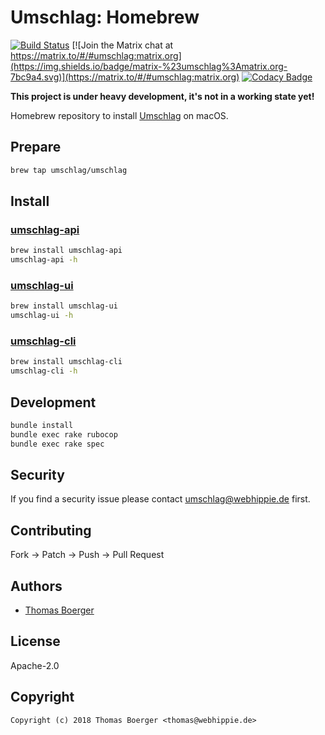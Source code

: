 # Umschlag: Homebrew

[![Build Status](https://cloud.drone.io/api/badges/umschlag/homebrew-umschlag/status.svg)](https://cloud.drone.io/umschlag/homebrew-umschlag)
[![Join the Matrix chat at https://matrix.to/#/#umschlag:matrix.org](https://img.shields.io/badge/matrix-%23umschlag%3Amatrix.org-7bc9a4.svg)](https://matrix.to/#/#umschlag:matrix.org)
[![Codacy Badge](https://api.codacy.com/project/badge/Grade/f0aa1b4da0ab4795bc6092f265648cdd)](https://www.codacy.com/app/umschlag/homebrew-umschlag?utm_source=github.com&amp;utm_medium=referral&amp;utm_content=umschlag/homebrew-umschlag&amp;utm_campaign=Badge_Grade)

**This project is under heavy development, it's not in a working state yet!**

Homebrew repository to install [Umschlag](https://umschlag.tech) on macOS.


## Prepare

```bash
brew tap umschlag/umschlag
```


## Install

### [umschlag-api](https://github.com/umschlag/umschlag-api)

```bash
brew install umschlag-api
umschlag-api -h
```

### [umschlag-ui](https://github.com/umschlag/umschlag-ui)

```bash
brew install umschlag-ui
umschlag-ui -h
```

### [umschlag-cli](https://github.com/umschlag/umschlag-cli)

```bash
brew install umschlag-cli
umschlag-cli -h
```


## Development

```bash
bundle install
bundle exec rake rubocop
bundle exec rake spec
```


## Security

If you find a security issue please contact umschlag@webhippie.de first.


## Contributing

Fork -> Patch -> Push -> Pull Request


## Authors

* [Thomas Boerger](https://github.com/tboerger)


## License

Apache-2.0


## Copyright

```
Copyright (c) 2018 Thomas Boerger <thomas@webhippie.de>
```
